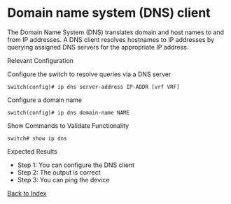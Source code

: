 # Domain name system (DNS) client 

The Domain Name System (DNS) translates domain and host names to and from IP addresses. A DNS client resolves hostnames to IP addresses by querying assigned DNS servers for the appropriate IP address. 

Relevant Configuration 

Configure the switch to resolve queries via a DNS server 

```
switch(config)# ip dns server-address IP-ADDR [vrf VRF]
```

Configure a domain name 

```
switch(config)# ip dns domain-name NAME
```

Show Commands to Validate Functionality 

```
switch# show ip dns 
```

Expected Results 

* Step 1: You can configure the DNS client 
* Step 2: The output is correct
* Step 3: You can ping the device

[Back to Index](../index.md)